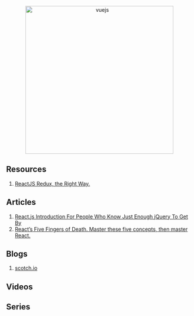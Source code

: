 <p align="center">
  <img width="400" src="https://cdn.worldvectorlogo.com/logos/react.svg"  alt="vuejs">
</p>

## Resources
1. [ReactJS Redux, the Right Way.](https://reactjs.co/)

## Articles
1. [React.js Introduction For People Who Know Just Enough jQuery To Get By](http://chibicode.com/react-js-introduction-for-people-who-know-just-enough-jquery-to-get-by/)
2. [React’s Five Fingers of Death. Master these five concepts, then master React.](https://medium.freecodecamp.com/the-5-things-you-need-to-know-to-understand-react-a1dbd5d114a3)


## Blogs
1. [scotch.io](https://scotch.io/tutorials?q=&hits_per_page=12&page=0&dFR%5Btags%5D%5B0%5D=react&is_v=1)


## Videos


## Series
